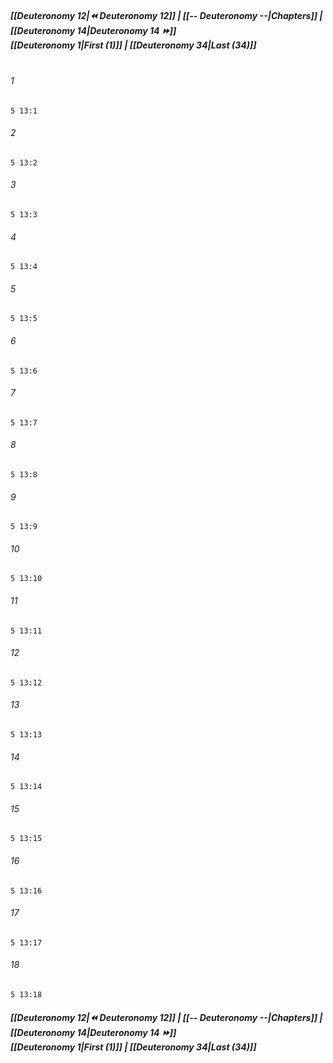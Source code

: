 
##### **[[Deuteronomy 12|⏪ Deuteronomy 12]] | [[-- Deuteronomy --|Chapters]] | [[Deuteronomy 14|Deuteronomy 14 ⏩]]**<br>**[[Deuteronomy 1|First (1)]] | [[Deuteronomy 34|Last (34)]]**<br><br>

###### 1
``` verse
5 13:1
```
###### 2
``` verse
5 13:2
```
###### 3
``` verse
5 13:3
```
###### 4
``` verse
5 13:4
```
###### 5
``` verse
5 13:5
```
###### 6
``` verse
5 13:6
```
###### 7
``` verse
5 13:7
```
###### 8
``` verse
5 13:8
```
###### 9
``` verse
5 13:9
```
###### 10
``` verse
5 13:10
```
###### 11
``` verse
5 13:11
```
###### 12
``` verse
5 13:12
```
###### 13
``` verse
5 13:13
```
###### 14
``` verse
5 13:14
```
###### 15
``` verse
5 13:15
```
###### 16
``` verse
5 13:16
```
###### 17
``` verse
5 13:17
```
###### 18
``` verse
5 13:18
```

##### **[[Deuteronomy 12|⏪ Deuteronomy 12]] | [[-- Deuteronomy --|Chapters]] | [[Deuteronomy 14|Deuteronomy 14 ⏩]]**<br>**[[Deuteronomy 1|First (1)]] | [[Deuteronomy 34|Last (34)]]**
